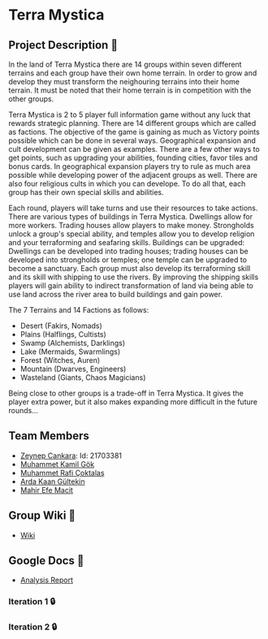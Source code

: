 # **Terra Mystica**

## **Project Description** :checkered_flag:

In the land of Terra Mystica there are 14 groups within seven different terrains and each group have their own home terrain. In order to grow and develop they must transform the neighouring terrains into their home terrain. It must be noted that their home terrain is in competition with the other groups.

Terra Mystica is 2 to 5 player full information game without any luck that rewards strategic planning. There are 14 different groups which are called as factions. The objective of the game is gaining as much as Victory points possible which can be done in several ways. Geographical expansion and cult development can be given as examples. There are a few other ways to get points, such as upgrading your abilities, founding cities, favor tiles and bonus cards. In geographical expansion players try to rule as much area possible while developing power of the adjacent groups as well. There are also four religious cults in which you can develope. To do all that, each group has their own special skills and abilities.

Each round, players will take turns and use their resources to take actions. There are various types of buildings in Terra Mystica. Dwellings allow for more workers. Trading houses allow players to make money. Strongholds unlock a group's special ability, and temples allow you to develop religion and your terraforming and seafaring skills. Buildings can be upgraded: Dwellings can be developed into trading houses; trading houses can be developed into strongholds or temples; one temple can be upgraded to become a sanctuary. Each group must also develop its terraforming skill and its skill with shipping to use the rivers. By improving the shipping skills players will gain ability to indirect transformation of land via being able to use land across the river area to build buildings and gain power.

The 7 Terrains and 14 Factions as follows: 

- Desert (Fakirs, Nomads)
- Plains (Halflings, Cultists)
- Swamp (Alchemists, Darklings)
- Lake (Mermaids, Swarmlings)
- Forest (Witches, Auren)
- Mountain (Dwarves, Engineers)
- Wasteland (Giants, Chaos Magicians)

Being close to other groups is a trade-off in Terra Mystica. It gives the player extra power, but it also makes expanding more difficult in the future rounds...

## **Team Members**

* [Zeynep Cankara](https://github.com/zeynepCankara):  Id: 21703381
* [Muhammet Kamil Gök](https://github.com/mkamilgok)
* [Muhammet Rafi Çoktalaş](https://github.com/RafiCoktalas)
* [Arda Kaan Gültekin](https://github.com/hebzatron) 
* [Mahir Efe Macit](https://github.com/EfeMacit)

## **Group Wiki** :ledger:
* [Wiki](./Wiki/)

## **Google Docs** :pencil: 

* [Analysis Report](https://docs.google.com/document/d/1o8bRryfNgd8XCsKfEZn_50xF8hk2AzLmbinIgq2WIxM/edit?usp=sharing)

### **Iteration 1** :lock:
 
### **Iteration 2** :lock:
 